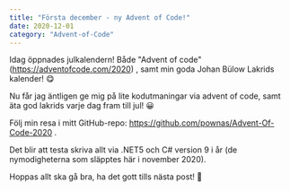 ```yaml
---
title: "Första december - ny Advent of Code!"
date: 2020-12-01
category: "Advent-of-Code"
---
```


Idag öppnades julkalendern! Både "Advent of code" (https://adventofcode.com/2020) , samt min goda Johan Bülow Lakrids kalender! 😋

Nu får jag äntligen ge mig på lite kodutmaningar via advent of code, samt äta god lakrids varje dag fram till jul! 😀

Följ min resa i mitt GitHub-repo: https://github.com/pownas/Advent-Of-Code-2020 .

Det blir att testa skriva allt via .NET5 och C# version 9 i år (de nymodigheterna som släpptes här i november 2020). 

Hoppas allt ska gå bra, ha det gott tills nästa post! 🙂
